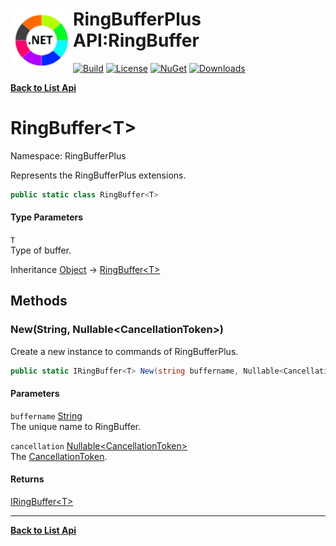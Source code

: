 # <img align="left" width="100" height="100" src="../images/icon.png">RingBufferPlus API:RingBuffer<T> 

[![Build](https://github.com/FRACerqueira/RingBufferPlus/workflows/Build/badge.svg)](https://github.com/FRACerqueira/RingBufferPlus/actions/workflows/build.yml)
[![License](https://img.shields.io/badge/License-MIT-brightgreen.svg)](https://github.com/FRACerqueira/RingBufferPlus/blob/master/LICENSE)
[![NuGet](https://img.shields.io/nuget/v/RingBufferPlus)](https://www.nuget.org/packages/RingBufferPlus/)
[![Downloads](https://img.shields.io/nuget/dt/RingBufferPlus)](https://www.nuget.org/packages/RingBufferPlus/)

[**Back to List Api**](./apis.md)

# RingBuffer&lt;T&gt;

Namespace: RingBufferPlus

Represents the RingBufferPlus extensions.

```csharp
public static class RingBuffer<T>
```

#### Type Parameters

`T`<br>
Type of buffer.

Inheritance [Object](https://docs.microsoft.com/en-us/dotnet/api/system.object) → [RingBuffer&lt;T&gt;](./ringbufferplus.ringbuffer-1.md)

## Methods

### <a id="methods-new"/>**New(String, Nullable&lt;CancellationToken&gt;)**

Create a new instance to commands of RingBufferPlus.

```csharp
public static IRingBuffer<T> New(string buffername, Nullable<CancellationToken> cancellation)
```

#### Parameters

`buffername` [String](https://docs.microsoft.com/en-us/dotnet/api/system.string)<br>
The unique name to RingBuffer.

`cancellation` [Nullable&lt;CancellationToken&gt;](https://docs.microsoft.com/en-us/dotnet/api/system.nullable-1)<br>
The [CancellationToken](https://docs.microsoft.com/en-us/dotnet/api/system.threading.cancellationtoken).

#### Returns

[IRingBuffer&lt;T&gt;](./ringbufferplus.iringbuffer-1.md)


- - -
[**Back to List Api**](./apis.md)